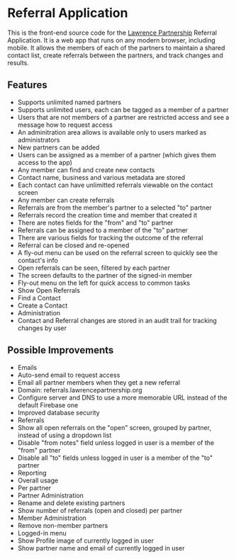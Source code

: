# Referral Application

This is the front-end source code for the [Lawrence Partnership](http://lawrencepartnership.org/) Referral Application. It is a web app that runs on any modern browser, including mobile.  It allows the members of each of the partners to maintain a shared contact list, create referrals between the partners, and track changes and results.


## Features

* Supports unlimited named partners
* Supports unlimited users, each can be tagged as a member of a partner
 * Users that are not members of a partner are restricted access and see a message how to request access
* An adminitration area allows is available only to users marked as administrators
 * New partners can be added
 * Users can be assigned as a member of a partner (which gives them access to the app)
* Any member can find and create new contacts
 * Contact name, business and various metadata are stored
 * Each contact can have unlimitted referrals viewable on the contact screen
* Any member can create referrals
 * Referrals are from the member's partner to a selected "to" partner
 * Referrals record the creation time and member that created it
 * There are notes fields for the "from" and "to" partner
 * Referrals can be assigned to a member of the "to" partner
 * There are various fields for tracking the outcome of the referral
 * Referral can be closed and re-opened
 * A fly-out menu can be used on the referral screen to quickly see the contact's info
* Open referrals can be seen, filtered by each partner
 * The screen defaults to the partner of the signed-in member
* Fly-out menu on the left for quick access to common tasks
 * Show Open Referrals
 * Find a Contact
 * Create a Contact
 * Administration
* Contact and Referral changes are stored in an audit trail for tracking changes by user
 

## Possible Improvements

* Emails
 * Auto-send email to request access
 * Email all partner members when they get a new referral
* Domain: referrals.lawrencepartnership.org
 * Configure server and DNS to use a more memorable URL instead of the default Firebase one
* Improved database security
* Referrals
 * Show all open referrals on the "open" screen, grouped by partner, instead of using a dropdown list
 * Disable "from notes" field unless logged in user is a member of the "from" partner
 * Disable all "to" fields unless logged in user is a member of the "to" partner
* Reporting
 * Overall usage
 * Per partner
* Partner Administration
 * Rename and delete existing partners
 * Show number of referrals (open and closed) per partner
* Member Administration
 * Remove non-member partners
* Logged-in menu
 * Show Profile image of currently logged in user
 * Show partner name and email of currently logged in user
